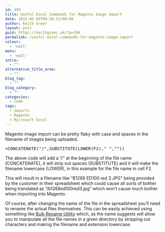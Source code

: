 ```yaml
---
id: 194
title: Useful Excel Commands for Magento Image Import
date: 2015-05-05T09:36:51+00:00
author: Keith Greer
layout: post
guid: https://keithgreer.uk/?p=194
permalink: /useful-excel-commands-for-magento-image-import
colour:
  - 'null'
menu:
  - 'null'
intro:
  - ""
alternative_title_area:
  - ""
blog_tag:
  - ""
blog_category:
  - ""
categories:
  - Code
tags:
  - Imports
  - Magento
  - Microsoft Excel
---
```

Magento image import can be pretty flaky with case and spaces in the filename of images being uploaded.

<pre>=CONCATENATE("/",SUBSTITUTE(LOWER(F2)," ",""))</pre>

The above code will add a &#8220;/&#8221; at the beginning of the file name (CONCATENATE), it will strip out spaces (SUBSTITUTE) and it will make the filename lowercase (LOWER), in this example for the file name in cell F2.

<!--more-->

This will result in a filename like &#8220;B1268 ED100 red 3.JPG&#8221; being provided by the customer in their spreadsheet which could cause all sorts of bother being translated as &#8220;/b1268ed100red3.jpg&#8221; which won&#8217;t cause much bother when importing into Magento.

Of course, after changing the name of the file in the spreadsheet you&#8217;ll need to rename the actual files themselves. This can be easily achieved using something like [Bulk Rename Utility](http://www.bulkrenameutility.co.uk/) which, as the name suggests will allow you to manipulate all the file names in a given directory by stripping out characters and making the filename and extension lowercase.
